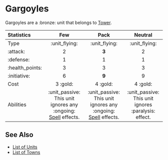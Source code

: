 # Gargoyles

Gargoyles are a :bronze: unit that belongs to [Tower](../towns/tower.md).


| Statistics | Few | Pack | Neutral |
| :--- | :---: | :---: | :---: |
| Type | :unit_flying: | :unit_flying: | :unit_flying: |
| :attack: | 2 | **3** | 2 |
| :defense: | 1 | 1 | 1 |
| :health_points: | 3 | 3 | 3 |
| :initiative: | 6 | **9** | 9 |
| Cost | 3 :gold: | 4 :gold: | 4 :gold: |
| Abilities | :unit_passive: This unit ignores any :ongoing: [Spell](../spells.md) effects. | :unit_passive: This unit ignores any :ongoing: [Spell](../spells.md) effects. | :unit_passive: This unit ignores :paralysis: effect. |


## See Also

- [List of Units](../units.md)
- [List of Towns](../towns.md)
